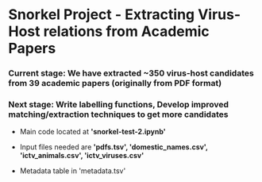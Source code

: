 # Snorkel Project - Extracting Virus-Host relations from Academic Papers

### Current stage: We have extracted ~350 virus-host candidates from 39 academic papers (originally from PDF format) 
### Next stage: Write labelling functions, Develop improved matching/extraction techniques to get more candidates

- Main code located at **'snorkel-test-2.ipynb'**
 
- Input files needed are **'pdfs.tsv', 'domestic_names.csv', 'ictv_animals.csv', 'ictv_viruses.csv'**

- Metadata table in 'metadata.tsv'


